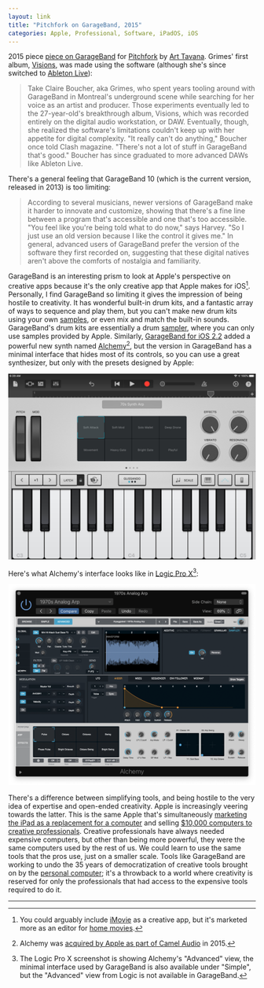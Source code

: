 ```yaml
---
layout: link
title: "Pitchfork on GarageBand, 2015"
categories: Apple, Professional, Software, iPadOS, iOS
---
```


2015 piece [piece on GarageBand](https://pitchfork.com/features/article/9728-democracy-of-sound-is-garageband-good-for-music/) for [Pitchfork](https://pitchfork.com/) by [Art Tavana](https://www.arttavana.com/). Grimes' first album, [Visions](https://en.wikipedia.org/wiki/Visions_(Grimes_album)), was made using the software (although she's since switched to [Ableton Live](https://www.ableton.com/)):

> Take Claire Boucher, aka Grimes, who spent years tooling around with GarageBand in Montreal's underground scene while searching for her voice as an artist and producer. Those experiments eventually led to the 27-year-old's breakthrough album, Visions, which was recorded entirely on the digital audio workstation, or DAW. Eventually, though, she realized the software's limitations couldn't keep up with her appetite for digital complexity. "It really can't do anything," Boucher once told Clash magazine. "There's not a lot of stuff in GarageBand that's good." Boucher has since graduated to more advanced DAWs like Ableton Live.

There's a general feeling that GarageBand 10 (which is the current version, released in 2013) is too limiting:

> According to several musicians, newer versions of GarageBand make it harder to innovate and customize, showing that there's a fine line between a program that's accessible and one that's too accessible. "You feel like you're being told what to do now," says Harvey. "So I just use an old version because I like the control it gives me." In general, advanced users of GarageBand prefer the version of the software they first recorded on, suggesting that these digital natives aren't above the comforts of nostalgia and familiarity.

GarageBand is an interesting prism to look at Apple's perspective on creative apps because it's the only creative app that Apple makes for iOS[^applecreativeapps]. Personally, I find GarageBand so limiting it gives the impression of being hostile to creativity. It has wonderful built-in drum kits, and a fantastic array of ways to sequence and play them, but you can't make new drum kits using your own [samples](https://en.wikipedia.org/wiki/Sampling_(music)), or even mix and match the built-in sounds. GarageBand's drum kits are essentially a drum [sampler](https://en.wikipedia.org/wiki/Sampler_(musical_instrument)), where you can only use samples provided by Apple. Similarly, [GarageBand for iOS 2.2](https://www.apple.com/newsroom/2017/01/garageband-and-logic-pro-x-music-apps-get-major-updates/) added a powerful new synth named [Alchemy](https://support.apple.com/kb/PH27371?locale=en_US&viewlocale=en_US)[^alchemysynthacquired], but the version in GarageBand has a minimal interface that hides most of its controls, so you can use a great synthesizer, but only with the presets designed by Apple:

![Alchemy in GarageBand](/assets/2019-11-06-alchemy-ios.jpg)

Here's what Alchemy's interface looks like in [Logic Pro X](https://www.apple.com/logic-pro/)[^alchemyadvancedvssimple]:

![Alchemy in Logic Pro X](/assets/2019-11-06-alchemy-logic.png)

There's a difference between simplifying tools, and being hostile to the very idea of expertise and open-ended creativity. Apple is increasingly veering towards the latter. This is the same Apple that's simultaneously [marketing the iPad as a replacement for a  computer](https://www.youtube.com/watch?v=llZys3xg6sU) and selling [$10,000 computers to creative professionals](https://www.apple.com/mac-pro/). Creative professionals have always needed expensive computers, but other than being more powerful, they were the same computers used by the rest of us. We could learn to use the same tools that the pros use, just on a smaller scale. Tools like GarageBand are working to undo the 35 years of democratization of creative tools brought on by the [personal computer](https://en.wikipedia.org/wiki/Personal_computer); it's a throwback to a world where creativity is reserved for only the professionals that had access to the expensive tools required to do it.

* * *

[^applecreativeapps]: You could arguably include [iMovie](https://www.apple.com/imovie/) as a creative app, but it's marketed more as an editor for [home movies](https://en.wikipedia.org/wiki/Home_movies).

[^alchemysynthacquired]: Alchemy was [acquired by Apple as part of Camel Audio](https://9to5mac.com/2015/02/23/apple-camel/) in 2015.

[^alchemyadvancedvssimple]: The Logic Pro X screenshot is showing Alchemy's "Advanced" view, the minimal interface used by GarageBand is also available under "Simple", but the "Advanced" view from Logic is not available in GarageBand.
